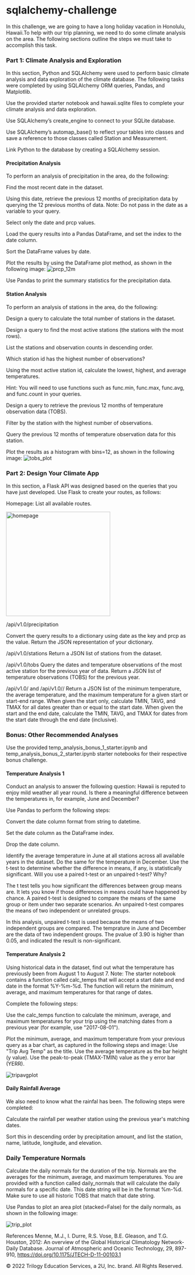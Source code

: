 # sqlalchemy-challenge
In this challenge, we are going to have a long holiday vacation in Honolulu, Hawaii.To help with our trip planning, we need to do some climate analysis on the area. The following sections outline the steps we must take to accomplish this task.

### Part 1: Climate Analysis and Exploration
In this section, Python and SQLAlchemy were used to perform basic climate analysis and data exploration of the climate database. The following tasks were completed by using SQLAlchemy ORM queries, Pandas, and Matplotlib.

Use the provided starter notebook and hawaii.sqlite files to complete your climate analysis and data exploration.

Use SQLAlchemy’s create_engine to connect to your SQLite database.

Use SQLAlchemy’s automap_base() to reflect your tables into classes and save a reference to those classes called Station and Measurement.

Link Python to the database by creating a SQLAlchemy session.
#### Precipitation Analysis
To perform an analysis of precipitation in the area, do the following:

Find the most recent date in the dataset.

Using this date, retrieve the previous 12 months of precipitation data by querying the 12 previous months of data. Note: Do not pass in the date as a variable to your query.

Select only the date and prcp values.

Load the query results into a Pandas DataFrame, and set the index to the date column.

Sort the DataFrame values by date.

Plot the results by using the DataFrame plot method, as shown in the following image:
![prcp_12m](https://user-images.githubusercontent.com/100816322/169881759-23ddfbdc-0772-49cc-a5b2-ca593b2a20d7.png)

Use Pandas to print the summary statistics for the precipitation data.

#### Station Analysis
To perform an analysis of stations in the area, do the following:

Design a query to calculate the total number of stations in the dataset.

Design a query to find the most active stations (the stations with the most rows).

List the stations and observation counts in descending order.

Which station id has the highest number of observations?

Using the most active station id, calculate the lowest, highest, and average temperatures.

Hint: You will need to use functions such as func.min, func.max, func.avg, and func.count in your queries.

Design a query to retrieve the previous 12 months of temperature observation data (TOBS).

Filter by the station with the highest number of observations.

Query the previous 12 months of temperature observation data for this station.

Plot the results as a histogram with bins=12, as shown in the following image:
![tobs_plot](https://user-images.githubusercontent.com/100816322/169881961-f4290baa-3e04-46e8-a8a2-5bbe97dedae3.png)

### Part 2: Design Your Climate App
In this section, a Flask API was designed based on the queries that you have just developed.
Use Flask to create your routes, as follows:

Homepage: List all available routes.

<img width="285" alt="homepage" src="https://user-images.githubusercontent.com/100816322/169882312-1219d266-818e-4a6f-81fd-a0386d8e5ba5.PNG">

/api/v1.0/precipitation

Convert the query results to a dictionary using date as the key and prcp as the value.
Return the JSON representation of your dictionary.

/api/v1.0/stations
Return a JSON list of stations from the dataset.

/api/v1.0/tobs
Query the dates and temperature observations of the most active station for the previous year of data.
Return a JSON list of temperature observations (TOBS) for the previous year.

/api/v1.0/<start> and /api/v1.0/<start>/<end>
Return a JSON list of the minimum temperature, the average temperature, and the maximum temperature for a given start or start-end range.
When given the start only, calculate TMIN, TAVG, and TMAX for all dates greater than or equal to the start date.
When given the start and the end date, calculate the TMIN, TAVG, and TMAX for dates from the start date through the end date (inclusive).

### Bonus: Other Recommended Analyses

  Use the provided temp_analysis_bonus_1_starter.ipynb and temp_analysis_bonus_2_starter.ipynb starter notebooks for their respective bonus challenge.


#### Temperature Analysis 1

  Conduct an analysis to answer the following question: Hawaii is reputed to enjoy mild weather all year round. Is there a meaningful difference between the temperatures in, for example, June and December?

  Use Pandas to perform the following steps:

 Convert the date column format from string to datetime.

 Set the date column as the DataFrame index.

  Drop the date column.

  Identify the average temperature in June at all stations across all available years in the dataset. Do the same for the temperature in December.
Use the t-test to determine whether the difference in means, if any, is statistically significant. Will you use a paired t-test or an unpaired t-test? Why?

The t test tells you how significant the differences between group means are. It lets you know if those differences in means could have happened by chance. A paired t-test is designed to compare the means of the same group or item under two separate scenarios. An unpaired t-test compares the means of two independent or unrelated groups.
  
In this analysis, unpaired t-test is used because the means of two independent groups are compared. The temprature in June and December are the data of two independent groups. The pvalue of 3.90 is higher than 0.05, and indicated the result is non-significant.

#### Temperature Analysis 2

Using historical data in the dataset, find out what the temperature has previously been from August 1 to August 7.
Note: The starter notebook contains a function called calc_temps that will accept a start date and end date in the format %Y-%m-%d. The function will return the minimum, average, and maximum temperatures for that range of dates.

Complete the following steps:

Use the calc_temps function to calculate the minimum, average, and maximum temperatures for your trip using the matching dates from a previous year (for example, use "2017-08-01").

Plot the minimum, average, and maximum temperature from your previous query as a bar chart, as captured in the following steps and image:
Use "Trip Avg Temp" as the title.
Use the average temperature as the bar height (y value).
Use the peak-to-peak (TMAX-TMIN) value as the y error bar (YERR).

  ![tripavgplot](https://user-images.githubusercontent.com/100816322/169883113-99a32733-47b4-4c2c-95c5-f1300d576341.png)

#### Daily Rainfall Average
We also need to know what the rainfal has been. The following steps were completed:

Calculate the rainfall per weather station using the previous year's matching dates.

Sort this in descending order by precipitation amount, and list the station, name, latitude, longitude, and elevation.

### Daily Temperature Normals
Calculate the daily normals for the duration of the trip. Normals are the averages for the minimum, average, and maximum temperatures.
You are provided with a function called daily_normals that will calculate the daily normals for a specific date. This date string will be in the format %m-%d. Make sure to use all historic TOBS that match that date string.

Use Pandas to plot an area plot (stacked=False) for the daily normals, as shown in the following image:

  ![trip_plot](https://user-images.githubusercontent.com/100816322/169883370-978a7961-c76b-47f6-a38c-198d33fef51e.png)

References
Menne, M.J., I. Durre, R.S. Vose, B.E. Gleason, and T.G. Houston, 2012: An overview of the Global Historical Climatology Network-Daily Database. Journal of Atmospheric and Oceanic Technology, 29, 897-910, https://doi.org/10.1175/JTECH-D-11-00103.1

© 2022 Trilogy Education Services, a 2U, Inc. brand. All Rights Reserved.
